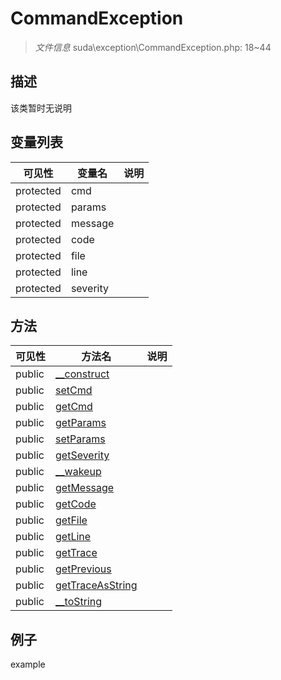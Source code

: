#  CommandException 

> *文件信息* suda\exception\CommandException.php: 18~44



## 描述

该类暂时无说明





## 变量列表
| 可见性 |  变量名   | 说明 |
|--------|----|------|
| protected   | cmd | | 
| protected   | params | | 
| protected   | message | | 
| protected   | code | | 
| protected   | file | | 
| protected   | line | | 
| protected   | severity | | 



## 方法


| 可见性 | 方法名 | 说明 |
|--------|-------|------|
| public |[__construct](CommandException/__construct.md) |  |
| public |[setCmd](CommandException/setCmd.md) |  |
| public |[getCmd](CommandException/getCmd.md) |  |
| public |[getParams](CommandException/getParams.md) |  |
| public |[setParams](CommandException/setParams.md) |  |
| public |[getSeverity](CommandException/getSeverity.md) |  |
| public |[__wakeup](CommandException/__wakeup.md) |  |
| public |[getMessage](CommandException/getMessage.md) |  |
| public |[getCode](CommandException/getCode.md) |  |
| public |[getFile](CommandException/getFile.md) |  |
| public |[getLine](CommandException/getLine.md) |  |
| public |[getTrace](CommandException/getTrace.md) |  |
| public |[getPrevious](CommandException/getPrevious.md) |  |
| public |[getTraceAsString](CommandException/getTraceAsString.md) |  |
| public |[__toString](CommandException/__toString.md) |  |



## 例子

example